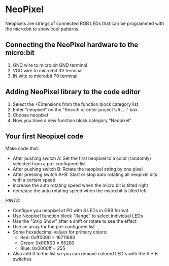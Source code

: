 # NeoPixel
Neopixels are strings of connected RGB LEDs that can be programmed with the micro:bit to show cool patterns.


## Connecting the NeoPixel hardware to the micro:bit
1. GND wire to micro:bit GND terminal
2. VCC wire to micro:bit 3V terminal
3. IN wite to micro:bit P0 terminal

## Adding NeoPixel library to the code editor
1. Select the +Extensions from the function block category list
2. Enter "neopixel" on the "Search or enter project URL..."  box
3. Choose neopixel
4. Now you have a new function block category "Neopixel"


## Your first Neopixel code
Make code that:
- After pushing switch A: Set the first neopixel to a color (randomly) selected from a pre-configured list
- After pushing switch B: Rotate the neopixel string by one pixel
- After pressing switch A+B: Start or stop auto rotating all neopixel bits with a certain speed
- increase the auto rotating speed when the micro:bit is tilted right
- decrease the auto rotating speed when the micro:bit is tilted left

*HINTS:*
- Configue you neopixel at P0 with 8 LEDs in GRB format
- Use Neopixel function block "Range" to select individual LEDs
- Use the "Strip Show" after a shift or rotate to see the effect
- Use an array for the pre-configured list
- Some hexadecimal values for primary colors:
  - Red: 0xff0000 = 16711680
  - Green: 0x00ff00 = 65280
  - Blue: 0x0000ff = 255
- Also add 0 to the list so you can remove colored LED's with the A + B switches
  